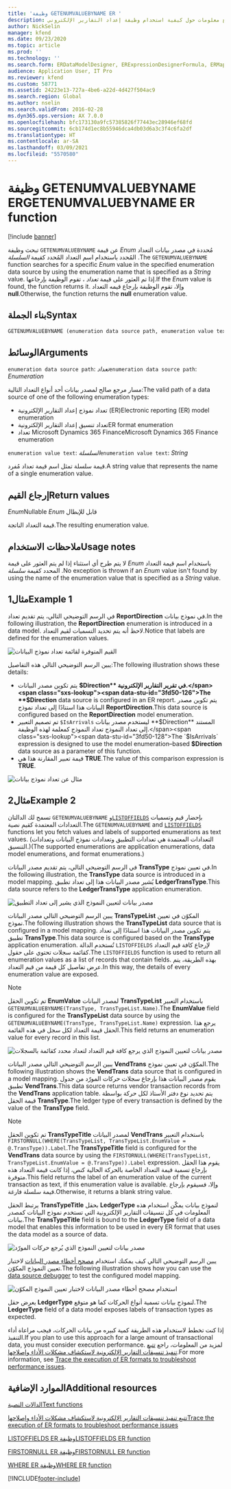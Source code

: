 ```yaml
---
title: 'وظيفة GETENUMVALUEBYNAME ER '
description: يوفر هذا الموضوع معلومات حول كيفية استخدام وظيفة إعداد التقارير الإلكتروني GETENUMVALUEBYNAME (ER).
author: NickSelin
manager: kfend
ms.date: 09/23/2020
ms.topic: article
ms.prod: ''
ms.technology: ''
ms.search.form: ERDataModelDesigner, ERExpressionDesignerFormula, ERMappedFormatDesigner, ERModelMappingDesigner
audience: Application User, IT Pro
ms.reviewer: kfend
ms.custom: 58771
ms.assetid: 24223e13-727a-4be6-a22d-4d427f504ac9
ms.search.region: Global
ms.author: nselin
ms.search.validFrom: 2016-02-28
ms.dyn365.ops.version: AX 7.0.0
ms.openlocfilehash: bfc173130a9fc57385826f77443ec28946ef68fd
ms.sourcegitcommit: 6cb174d1ec8b55946dca4db03d6a3c3f4c6fa2df
ms.translationtype: HT
ms.contentlocale: ar-SA
ms.lasthandoff: 03/09/2021
ms.locfileid: "5570580"
---
```

# <a name="getenumvaluebyname-er-function"></a><span data-ttu-id="3fd50-103">وظيفة GETENUMVALUEBYNAME ER</span><span class="sxs-lookup"><span data-stu-id="3fd50-103">GETENUMVALUEBYNAME ER function</span></span>

[!include [banner](../includes/banner.md)]

<span data-ttu-id="3fd50-104">تبحث وظيفة `GETENUMVALUEBYNAME` عن قيمة *Enum* مُحددة في مصدر بيانات التعداد المُحدد باستخدام اسم التعداد المُحدد كقيمة *السلسلة* .</span><span class="sxs-lookup"><span data-stu-id="3fd50-104">The `GETENUMVALUEBYNAME` function searches for a specific *Enum* value in the specified enumeration data source by using the enumeration name that is specified as a *String* value.</span></span> <span data-ttu-id="3fd50-105">إذا تم العثور على قيمة *تعداد* ، تقوم الوظيفة بإرجاعها.</span><span class="sxs-lookup"><span data-stu-id="3fd50-105">If the *Enum* value is found, the function returns it.</span></span> <span data-ttu-id="3fd50-106">وإلا، تقوم الوظيفة بإرجاع قيمه التعداد **null**.</span><span class="sxs-lookup"><span data-stu-id="3fd50-106">Otherwise, the function returns the **null** enumeration value.</span></span>

## <a name="syntax"></a><span data-ttu-id="3fd50-107">بناء الجملة</span><span class="sxs-lookup"><span data-stu-id="3fd50-107">Syntax</span></span>

```vb
GETENUMVALUEBYNAME (enumeration data source path, enumeration value text)
```

## <a name="arguments"></a><span data-ttu-id="3fd50-108">الوسائط</span><span class="sxs-lookup"><span data-stu-id="3fd50-108">Arguments</span></span>

<span data-ttu-id="3fd50-109">`enumeration data source path`: *تعداد*</span><span class="sxs-lookup"><span data-stu-id="3fd50-109">`enumeration data source path`: *Enumeration*</span></span>

<span data-ttu-id="3fd50-110">مسار مرجع صالح لمصدر بيانات أحد أنواع التعداد التالية:</span><span class="sxs-lookup"><span data-stu-id="3fd50-110">The valid path of a data source of one of the following enumeration types:</span></span>

- <span data-ttu-id="3fd50-111">تعداد نموذج إعداد التقارير الإلكترونية (ER)</span><span class="sxs-lookup"><span data-stu-id="3fd50-111">Electronic reporting (ER) model enumeration</span></span>
- <span data-ttu-id="3fd50-112">تعداد تنسيق إعداد التقارير الإلكترونية</span><span class="sxs-lookup"><span data-stu-id="3fd50-112">ER format enumeration</span></span>
- <span data-ttu-id="3fd50-113">تعداد Microsoft Dynamics 365 Finance</span><span class="sxs-lookup"><span data-stu-id="3fd50-113">Microsoft Dynamics 365 Finance enumeration</span></span>

<span data-ttu-id="3fd50-114">`enumeration value text`: *السلسلة*</span><span class="sxs-lookup"><span data-stu-id="3fd50-114">`enumeration value text`: *String*</span></span>

<span data-ttu-id="3fd50-115">قيمة سلسلة تمثل اسم قيمة تعداد مُفرد.</span><span class="sxs-lookup"><span data-stu-id="3fd50-115">A string value that represents the name of a single enumeration value.</span></span>

## <a name="return-values"></a><span data-ttu-id="3fd50-116">إرجاع القيم</span><span class="sxs-lookup"><span data-stu-id="3fd50-116">Return values</span></span>

<span data-ttu-id="3fd50-117">‏‫قابل للإبطال *Enum*</span><span class="sxs-lookup"><span data-stu-id="3fd50-117">Nullable *Enum*</span></span>

<span data-ttu-id="3fd50-118">قيمة التعداد الناتجة.</span><span class="sxs-lookup"><span data-stu-id="3fd50-118">The resulting enumeration value.</span></span>

## <a name="usage-notes"></a><span data-ttu-id="3fd50-119">ملاحظات الاستخدام</span><span class="sxs-lookup"><span data-stu-id="3fd50-119">Usage notes</span></span>

<span data-ttu-id="3fd50-120">لا يتم طرح أي استثناء إذا لم يتم العثور على قيمة *Enum* باستخدام اسم قيمة التعداد المحدد كقيمة *سلسلة* .</span><span class="sxs-lookup"><span data-stu-id="3fd50-120">No exception is thrown if an *Enum* value isn't found by using the name of the enumeration value that is specified as a *String* value.</span></span>

## <a name="example-1"></a><span data-ttu-id="3fd50-121">مثال1</span><span class="sxs-lookup"><span data-stu-id="3fd50-121">Example 1</span></span>

<span data-ttu-id="3fd50-122">في الرسم التوضيحي التالي، يتم تقديم تعداد **ReportDirection** في نموذج بيانات.</span><span class="sxs-lookup"><span data-stu-id="3fd50-122">In the following illustration, the **ReportDirection** enumeration is introduced in a data model.</span></span> <span data-ttu-id="3fd50-123">لاحظ أنه يتم تحديد التسميات لقيم التعداد.</span><span class="sxs-lookup"><span data-stu-id="3fd50-123">Notice that labels are defined for the enumeration values.</span></span>

![القيم المتوفرة لقائمة تعداد نموذج البيانات](./media/ER-data-model-enumeration-values.PNG)

<span data-ttu-id="3fd50-125">يبين الرسم التوضيحي التالي هذه التفاصيل:</span><span class="sxs-lookup"><span data-stu-id="3fd50-125">The following illustration shows these details:</span></span>

- <span data-ttu-id="3fd50-126">يتم تكوين مصدر البيانات **$Direction** في تقرير التقارير الإلكترونية.</span><span class="sxs-lookup"><span data-stu-id="3fd50-126">The **$Direction** data source is configured in an ER report.</span></span> <span data-ttu-id="3fd50-127">يتم تكوين مصدر البيانات هذا استنادًا إلى تعداد نموذج **ReportDirection**.</span><span class="sxs-lookup"><span data-stu-id="3fd50-127">This data source is configured based on the **ReportDirection** model enumeration.</span></span>
- <span data-ttu-id="3fd50-128">تم تصميم التعبير `$IsArrivals` ليستخدم مصدر بيانات **$Direction** المستند إلى تعداد النموذج تعداد النموذج كمعلمة لهذه الوظيفة.</span><span class="sxs-lookup"><span data-stu-id="3fd50-128">The `$IsArrivals` expression is designed to use the model enumeration–based **$Direction** data source as a parameter of this function.</span></span>
- <span data-ttu-id="3fd50-129">قيمة تعبير المقارنة هذا هي **TRUE**.</span><span class="sxs-lookup"><span data-stu-id="3fd50-129">The value of this comparison expression is **TRUE**.</span></span>

![مثال عن تعداد نموذج بيانات](./media/ER-data-model-enumeration-usage.PNG)

## <a name="example-2"></a><span data-ttu-id="3fd50-131">مثال2</span><span class="sxs-lookup"><span data-stu-id="3fd50-131">Example 2</span></span>

<span data-ttu-id="3fd50-132">تسمح لك الدالتان `GETENUMVALUEBYNAME` و[`LISTOFFIELDS`](er-functions-list-listoffields.md) بإحضار قيم وتسميات التعدادات المعتمدة كقيم نصية.</span><span class="sxs-lookup"><span data-stu-id="3fd50-132">The `GETENUMVALUEBYNAME` and [`LISTOFFIELDS`](er-functions-list-listoffields.md) functions let you fetch values and labels of supported enumerations as text values.</span></span> <span data-ttu-id="3fd50-133">(التعدادات المعتمدة هي تعدادات التطبيق وتعدادات نموذج البيانات وتعدادات التنسيق.)</span><span class="sxs-lookup"><span data-stu-id="3fd50-133">(The supported enumerations are application enumerations, data model enumerations, and format enumerations.)</span></span>

<span data-ttu-id="3fd50-134">في الرسم التوضيحي التالي، يتم تقديم مصدر البيانات **TransType** في تعيين نموذج.</span><span class="sxs-lookup"><span data-stu-id="3fd50-134">In the following illustration, the **TransType** data source is introduced in a model mapping.</span></span> <span data-ttu-id="3fd50-135">يُشير مصدر البيانات هذا إلى تعداد تطبيق **LedgerTransType**.</span><span class="sxs-lookup"><span data-stu-id="3fd50-135">This data source refers to the **LedgerTransType** application enumeration.</span></span>

![مصدر بيانات لتعيين النموذج الذي يشير إلى تعداد التطبيق](./media/er-functions-text-getenumvaluebyname-example2-1.png)

<span data-ttu-id="3fd50-137">يبين الرسم التوضيحي التالي مصدر البيانات **TransTypeList** المكوّن في تعيين نموذج.</span><span class="sxs-lookup"><span data-stu-id="3fd50-137">The following illustration shows the **TransTypeList** data source that is configured in a model mapping.</span></span> <span data-ttu-id="3fd50-138">يتم تكوين مصدر البيانات هذا استنادًا إلى تعداد تطبيق **TransType**.</span><span class="sxs-lookup"><span data-stu-id="3fd50-138">This data source is configured based on the **TransType** application enumeration.</span></span> <span data-ttu-id="3fd50-139">تُستخدم الدالة `LISTOFFIELDS` لإرجاع كافة قيم التعداد كقائمة سجلات تحتوي على حقول.</span><span class="sxs-lookup"><span data-stu-id="3fd50-139">The `LISTOFFIELDS` function is used to return all enumeration values as a list of records that contain fields.</span></span> <span data-ttu-id="3fd50-140">بهذه الطريقة، يتم عرض تفاصيل كل قيمة من قيم التعداد.</span><span class="sxs-lookup"><span data-stu-id="3fd50-140">In this way, the details of every enumeration value are exposed.</span></span>

> [!NOTE]
> <span data-ttu-id="3fd50-141">تم تكوين الحقل **EnumValue** لمصدر البيانات **TransTypeList** باستخدام التعبير `GETENUMVALUEBYNAME(TransType, TransTypeList.Name)`.</span><span class="sxs-lookup"><span data-stu-id="3fd50-141">The **EnumValue** field is configured for the **TransTypeList** data source by using the `GETENUMVALUEBYNAME(TransType, TransTypeList.Name)` expression.</span></span> <span data-ttu-id="3fd50-142">يرجع هذا الحقل قيمة التعداد لكل سجل في هذه القائمة.</span><span class="sxs-lookup"><span data-stu-id="3fd50-142">This field returns an enumeration value for every record in this list.</span></span>

![مصدر بيانات لتعيين النموذج الذي يرجع كافة قيم التعداد لتعداد محدد كقائمة بالسجلات](./media/er-functions-text-getenumvaluebyname-example2-2.png)

<span data-ttu-id="3fd50-144">يبين الرسم التوضيحي التالي مصدر البيانات **VendTrans** المكوّن في تعيين نموذج.</span><span class="sxs-lookup"><span data-stu-id="3fd50-144">The following illustration shows the **VendTrans** data source that is configured in a model mapping.</span></span> <span data-ttu-id="3fd50-145">يقوم مصدر البيانات هذا بإرجاع سجلات حركات المورّد من جدول تطبيق **VendTrans**.</span><span class="sxs-lookup"><span data-stu-id="3fd50-145">This data source returns vendor transaction records from the **VendTrans** application table.</span></span> <span data-ttu-id="3fd50-146">يتم تحديد نوع دفتر الأستاذ لكل حركة بواسطة قيمة الحقل **TransType**.</span><span class="sxs-lookup"><span data-stu-id="3fd50-146">The ledger type of every transaction is defined by the value of the **TransType** field.</span></span>

> [!NOTE]
> <span data-ttu-id="3fd50-147">تم تكوين الحقل **TransTypeTitle** لمصدر البيانات **VendTrans** باستخدام التعبير `FIRSTORNULL(WHERE(TransTypeList, TransTypeList.EnumValue = @.TransType)).Label`.</span><span class="sxs-lookup"><span data-stu-id="3fd50-147">The **TransTypeTitle** field is configured for the **VendTrans** data source by using the `FIRSTORNULL(WHERE(TransTypeList, TransTypeList.EnumValue = @.TransType)).Label` expression.</span></span> <span data-ttu-id="3fd50-148">يقوم هذا الحقل بإرجاع تسمية قيمة التعداد الخاصة بالحركة الحالية كنص، إذا كانت قيمة التعداد هذه متوفرة.</span><span class="sxs-lookup"><span data-stu-id="3fd50-148">This field returns the label of an enumeration value of the current transaction as text, if this enumeration value is available.</span></span> <span data-ttu-id="3fd50-149">وإلا، فسيقوم بإرجاع قيمة سلسلة فارغة.</span><span class="sxs-lookup"><span data-stu-id="3fd50-149">Otherwise, it returns a blank string value.</span></span>
>
> <span data-ttu-id="3fd50-150">يرتبط الحقل **TransTypeTitle** بحقل **LedgerType** لنموذج بيانات يمكّن استخدام هذه المعلومات في كل تنسيقات التقارير الإلكترونية التي تستخدم نموذج البيانات كمصدر بيانات.</span><span class="sxs-lookup"><span data-stu-id="3fd50-150">The **TransTypeTitle** field is bound to the **LedgerType** field of a data model that enables this information to be used in every ER format that uses the data model as a source of data.</span></span>

![مصدر بيانات لتعيين النموذج الذي يُرجع حركات المورّد](./media/er-functions-text-getenumvaluebyname-example2-3.png)

<span data-ttu-id="3fd50-152">يبين الرسم التوضيحي التالي كيف يمكنك استخدام [مصحح أخطاء مصدر البيانات](er-debug-data-sources.md) لاختبار تعيين النموذج المكوّن.</span><span class="sxs-lookup"><span data-stu-id="3fd50-152">The following illustration shows how you can use the [data source debugger](er-debug-data-sources.md) to test the configured model mapping.</span></span>

![استخدام مصحح أخطاء مصدر البيانات لاختبار تعيين النموذج المكوّن](./media/er-functions-text-getenumvaluebyname-example2-4.gif)

<span data-ttu-id="3fd50-154">يعرض حقل **LedgerType** لنموذج بيانات تسمية أنواع الحركات كما هو متوقع.</span><span class="sxs-lookup"><span data-stu-id="3fd50-154">The **LedgerType** field of a data model exposes labels of transaction types as expected.</span></span>

<span data-ttu-id="3fd50-155">إذا كنت تخطط لاستخدام هذه الطريقة كمية كبيره من بيانات الحركات، فيجب مراعاة أداء التنفيذ.</span><span class="sxs-lookup"><span data-stu-id="3fd50-155">If you plan to use this approach for a large amount of transactional data, you must consider execution performance.</span></span> <span data-ttu-id="3fd50-156">لمزيد من المعلومات، راجع [تتبع تنفيذ تنسيقات التقارير الإلكترونية لاستكشاف مشكلات الأداء وإصلاحها](trace-execution-er-troubleshoot-perf.md).</span><span class="sxs-lookup"><span data-stu-id="3fd50-156">For more information, see [Trace the execution of ER formats to troubleshoot performance issues](trace-execution-er-troubleshoot-perf.md).</span></span>

## <a name="additional-resources"></a><span data-ttu-id="3fd50-157">الموارد الإضافية</span><span class="sxs-lookup"><span data-stu-id="3fd50-157">Additional resources</span></span>

[<span data-ttu-id="3fd50-158">الدالات النصية</span><span class="sxs-lookup"><span data-stu-id="3fd50-158">Text functions</span></span>](er-functions-category-text.md)

[<span data-ttu-id="3fd50-159">تتبع تنفيذ تنسيقات التقارير الإلكترونية لاستكشاف مشكلات الأداء وإصلاحها</span><span class="sxs-lookup"><span data-stu-id="3fd50-159">Trace the execution of ER formats to troubleshoot performance issues</span></span>](trace-execution-er-troubleshoot-perf.md)

[<span data-ttu-id="3fd50-160">LISTOFFIELDS ER وظيفة</span><span class="sxs-lookup"><span data-stu-id="3fd50-160">LISTOFFIELDS ER function</span></span>](er-functions-list-listoffields.md)

[<span data-ttu-id="3fd50-161">FIRSTORNULL ER وظيفة</span><span class="sxs-lookup"><span data-stu-id="3fd50-161">FIRSTORNULL ER function</span></span>](er-functions-list-firstornull.md)

[<span data-ttu-id="3fd50-162">WHERE ER وظيفة</span><span class="sxs-lookup"><span data-stu-id="3fd50-162">WHERE ER function</span></span>](er-functions-list-where.md)


[!INCLUDE[footer-include](../../../includes/footer-banner.md)]